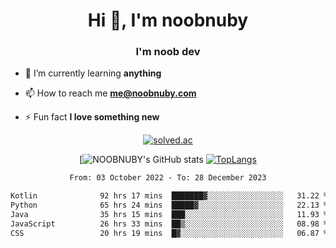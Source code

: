<h1 align="center">Hi 👋, I'm noobnuby</h1>
<h3 align="center">I'm noob dev</h3>

- 🌱 I’m currently learning **anything**

- 📫 How to reach me **me@noobnuby.com**

- ⚡ Fun fact **I love something new**

<div align="center">
  
[![solved.ac](https://solvedac-cards-starcea.paring.moe/profile/noobnuby)](https://solved.ac/profile/noobnuby)

<div>
<div align="center">

[![NOOBNUBY's GitHub stats](https://github-readme-stats.vercel.app/api?username=NOOBNUBY&show_icons=true&theme=dark)
[![TopLangs](https://github-readme-stats.vercel.app/api/top-langs/?username=NOOBNUBY&layout=compact&theme=dark)](https://github.com/anuraghazra/github-readme-stats)

</div>

<!--START_SECTION:waka-->

```txt
From: 03 October 2022 - To: 28 December 2023

Kotlin              92 hrs 17 mins  ███████▓░░░░░░░░░░░░░░░░░   31.22 %
Python              65 hrs 24 mins  █████▓░░░░░░░░░░░░░░░░░░░   22.13 %
Java                35 hrs 15 mins  ███░░░░░░░░░░░░░░░░░░░░░░   11.93 %
JavaScript          26 hrs 33 mins  ██▒░░░░░░░░░░░░░░░░░░░░░░   08.98 %
CSS                 20 hrs 19 mins  █▓░░░░░░░░░░░░░░░░░░░░░░░   06.87 %
```

<!--END_SECTION:waka-->

